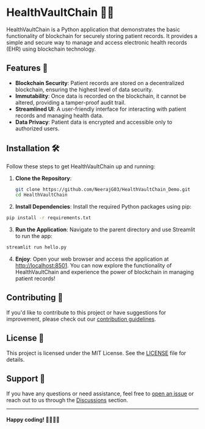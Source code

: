 # HealthVaultChain 🏥🔗

HealthVaultChain is a Python application that demonstrates the basic functionality of blockchain for securely storing patient records. It provides a simple and secure way to manage and access electronic health records (EHR) using blockchain technology.

## Features 🚀

- **Blockchain Security**: Patient records are stored on a decentralized blockchain, ensuring the highest level of data security.
- **Immutability**: Once data is recorded on the blockchain, it cannot be altered, providing a tamper-proof audit trail.
- **Streamlined UI**: A user-friendly interface for interacting with patient records and managing health data.
- **Data Privacy**: Patient data is encrypted and accessible only to authorized users.

## Installation 🛠️

Follow these steps to get HealthVaultChain up and running:

1. **Clone the Repository**:

   ```sh
   git clone https://github.com/NeerajG03/HealthVaultChain_Demo.git
   cd HealthVaultChain
   ```

2. **Install Dependencies**:
  Install the required Python packages using pip:
  ```sh
  pip install -r requirements.txt
  ```

3. **Run the Application**:
  Navigate to the parent directory and use Streamlit to run the app:
  ```sh
  streamlit run hello.py
  ```
4. **Enjoy**:
   Open your web browser and access the application at [http://localhost:8501](http://localhost:8501). You can now explore the functionality of HealthVaultChain and experience the power of blockchain in managing patient records!


## Contributing 🤝

If you'd like to contribute to this project or have suggestions for improvement, please check out our [contribution guidelines](CONTRIBUTING.md).


## License 📝

This project is licensed under the MIT License. See the [LICENSE](LICENSE) file for details.


## Support 💬

If you have any questions or need assistance, feel free to [open an issue](https://github.com/NeerajG03/HealthVaultChain_Demo/issues) or reach out to us through the [Discussions](https://github.com/NeerajG03/HealthVaultChain_Demo/discussions) section.

---

#### Happy coding! 👩‍💻👨‍💻
